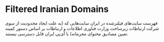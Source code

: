 # Filtered Iranian Domains
فهرست سایت‌های فیلترشده در ایران سایت‌هایی که (به علت ایجاد محدودیت از سوی شرکت ارتباطات زیرساخت وزارت فناوری اطلاعات و ارتباطات بر اساس دستور کمیته تعیین مصادیق محتوای مجرمانه) با آی‌پی ایران قابل دسترسی نیستند.
